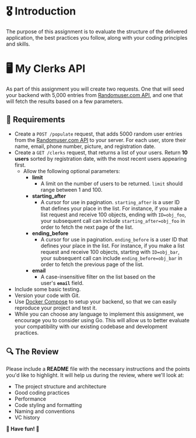 # 🎖️ Introduction

The purpose of this assignment is to evaluate the structure of the delivered application, the best practices you follow, along with your coding principles and skills.

# 🖥️ My Clerks API

As part of this assignment you will create two requests. One that will seed your backend with 5,000 entries from [Randomuser.com API](https://randomuser.me/), and one that will fetch the results based on a few parameters.

## 📑 Requirements

- Create a `POST /populate` request, that adds 5000 random user entries from the [Randomuser.com API](https://randomuser.me/) to your server. For each user, store their name, email, phone number, picture, and registration date.
- Create a `GET /clerks` request, that returns a list of your users. Return **10 users** sorted by registration date, with the most recent users appearing first.
  - Allow the following optional parameters:
    - **limit**
      - A limit on the number of users to be returned. `limit` should range between 1 and 100.
    - **starting_after**
      - A cursor for use in pagination. `starting_after` is a user ID that defines your place in the list. For instance, if you make a list request and receive 100 objects, ending with `ID=obj_foo`, your subsequent call can include `starting_after=obj_foo` in order to fetch the next page of the list.
    - **ending_before**
      - A cursor for use in pagination. `ending_before` is a user ID that defines your place in the list. For instance, if you make a list request and receive 100 objects, starting with `ID=obj_bar`, your subsequent call can include `ending_before=obj_bar` in order to fetch the previous page of the list.
    - **email**
      - A case-insensitive filter on the list based on the user's **`email`** field.
- Include some basic testing.
- Version your code with Git.
- Use [Docker Compose](https://docs.docker.com/compose/) to setup your backend, so that we can easily reproduce your project and test it.
- While you can choose any language to implement this assignment, we encourage you to consider using Go. This will allow us to better evaluate your compatibility with our existing codebase and development practices.

## 🔍 **The Review**

Please include a **README** file with the necessary instructions and the points you'd like to highlight. It will help us during the review, where we'll look at:

- The project structure and architecture
- Good coding practices
- Performance
- Code styling and formatting
- Naming and conventions
- VC history

**🎉 Have fun! 🎉**
